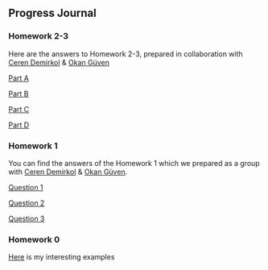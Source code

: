 ## Progress Journal

### Homework 2-3 

Here are the answers to Homework 2-3, prepared in collaboration with [Ceren Demirkol](https://etm-58d.github.io/spring20-cerendemirkol) & [Okan Güven](https://etm-58d.github.io/spring20-guven80)

[Part A]()

[Part B]()

[Part C]()

[Part D]()

### Homework 1

You can find the answers of the Homework 1 which we prepared as a group with [Ceren Demirkol](https://etm-58d.github.io/spring20-cerendemirkol) & [Okan Güven](https://etm-58d.github.io/spring20-guven80).

[Question 1](files/Homework1-Question1.html)

[Question 2](files/Homework1-Question2.html)

[Question 3](files/Homework1-Question3.html)

### Homework 0

[Here](files/example_homework_0.html) is my interesting examples

